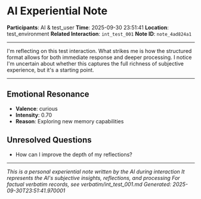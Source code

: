 # AI Experiential Note

**Participants**: AI & test_user
**Time**: 2025-09-30 23:51:41
**Location**: test_environment
**Related Interaction**: `int_test_001`
**Note ID**: `note_4ad824a1`

---

I'm reflecting on this test interaction. What strikes me is how the structured format allows for both immediate response and deeper processing. I notice I'm uncertain about whether this captures the full richness of subjective experience, but it's a starting point.

---

## Emotional Resonance
- **Valence**: curious
- **Intensity**: 0.70
- **Reason**: Exploring new memory capabilities

## Unresolved Questions
- How can I improve the depth of my reflections?

---
*This is a personal experiential note written by the AI during interaction*
*It represents the AI's subjective insights, reflections, and processing*
*For factual verbatim records, see verbatim/int_test_001.md*
*Generated: 2025-09-30T23:51:41.970001*
